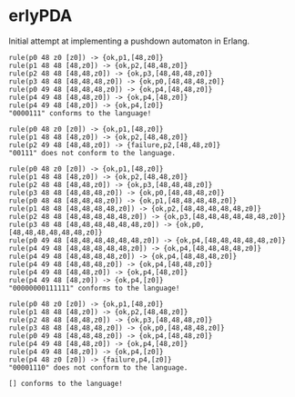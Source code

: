 erlyPDA
=======

Initial attempt at implementing a pushdown automaton in Erlang.

    rule(p0 48 z0 [z0]) -> {ok,p1,[48,z0]}
    rule(p1 48 48 [48,z0]) -> {ok,p2,[48,48,z0]}
    rule(p2 48 48 [48,48,z0]) -> {ok,p3,[48,48,48,z0]}
    rule(p3 48 48 [48,48,48,z0]) -> {ok,p0,[48,48,48,z0]}
    rule(p0 49 48 [48,48,48,z0]) -> {ok,p4,[48,48,z0]}
    rule(p4 49 48 [48,48,z0]) -> {ok,p4,[48,z0]}
    rule(p4 49 48 [48,z0]) -> {ok,p4,[z0]}
    "0000111" conforms to the language!

    rule(p0 48 z0 [z0]) -> {ok,p1,[48,z0]}
    rule(p1 48 48 [48,z0]) -> {ok,p2,[48,48,z0]}
    rule(p2 49 48 [48,48,z0]) -> {failure,p2,[48,48,z0]}
    "00111" does not conform to the language.

    rule(p0 48 z0 [z0]) -> {ok,p1,[48,z0]}
    rule(p1 48 48 [48,z0]) -> {ok,p2,[48,48,z0]}
    rule(p2 48 48 [48,48,z0]) -> {ok,p3,[48,48,48,z0]}
    rule(p3 48 48 [48,48,48,z0]) -> {ok,p0,[48,48,48,z0]}
    rule(p0 48 48 [48,48,48,z0]) -> {ok,p1,[48,48,48,48,z0]}
    rule(p1 48 48 [48,48,48,48,z0]) -> {ok,p2,[48,48,48,48,48,z0]}
    rule(p2 48 48 [48,48,48,48,48,z0]) -> {ok,p3,[48,48,48,48,48,48,z0]}
    rule(p3 48 48 [48,48,48,48,48,48,z0]) -> {ok,p0,[48,48,48,48,48,48,z0]}
    rule(p0 49 48 [48,48,48,48,48,48,z0]) -> {ok,p4,[48,48,48,48,48,z0]}
    rule(p4 49 48 [48,48,48,48,48,z0]) -> {ok,p4,[48,48,48,48,z0]}
    rule(p4 49 48 [48,48,48,48,z0]) -> {ok,p4,[48,48,48,z0]}
    rule(p4 49 48 [48,48,48,z0]) -> {ok,p4,[48,48,z0]}
    rule(p4 49 48 [48,48,z0]) -> {ok,p4,[48,z0]}
    rule(p4 49 48 [48,z0]) -> {ok,p4,[z0]}
    "00000000111111" conforms to the language!

    rule(p0 48 z0 [z0]) -> {ok,p1,[48,z0]}
    rule(p1 48 48 [48,z0]) -> {ok,p2,[48,48,z0]}
    rule(p2 48 48 [48,48,z0]) -> {ok,p3,[48,48,48,z0]}
    rule(p3 48 48 [48,48,48,z0]) -> {ok,p0,[48,48,48,z0]}
    rule(p0 49 48 [48,48,48,z0]) -> {ok,p4,[48,48,z0]}
    rule(p4 49 48 [48,48,z0]) -> {ok,p4,[48,z0]}
    rule(p4 49 48 [48,z0]) -> {ok,p4,[z0]}
    rule(p4 48 z0 [z0]) -> {failure,p4,[z0]}
    "00001110" does not conform to the language.

    [] conforms to the language!
